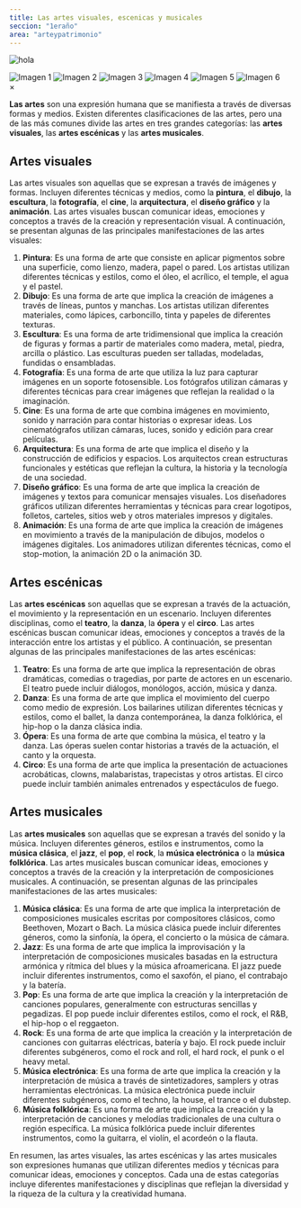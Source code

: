 ```yaml
---
title: Las artes visuales, escenicas y musicales
seccion: "1eraño"
area: "arteypatrimonio"
---
```


![hola](https://placehold.co/400/666666/FFFF32 "hola")

<div class="gallery">
  <img src="https://placehold.co/400/000000/FFFFFF" alt="Imagen 1" class="gallery-item">
  <img src="https://placehold.co/400/111111/FFFFFF" alt="Imagen 2" class="gallery-item">
  <img src="https://placehold.co/400/222222/FFFFFF" alt="Imagen 3" class="gallery-item">
  <img src="https://placehold.co/400/333333/FFFFFF" alt="Imagen 4" class="gallery-item">
  <img src="https://placehold.co/400/444444/FFFFFF" alt="Imagen 5" class="gallery-item">
  <img src="https://placehold.co/400/555555/FFFFFF" alt="Imagen 6" class="gallery-item">
</div>

<div class="lightbox" id="lightbox">
    <span class="close" id="close">&times;</span>
    <img class="lightbox-content" id="lightbox-img">
    <div class="thumbnails" id="thumbnails"></div>
</div>

**Las artes** son una expresión humana que se manifiesta a través de diversas formas y medios. Existen diferentes clasificaciones de las artes, pero una de las más comunes divide las artes en tres grandes categorías: las **artes visuales**, las **artes escénicas** y las **artes musicales**.

## Artes visuales

Las artes visuales son aquellas que se expresan a través de imágenes y formas. Incluyen diferentes técnicas y medios, como la **pintura**, el **dibujo**, la **escultura**, la **fotografía**, el **cine**, la **arquitectura**, el **diseño gráfico** y la **animación**. Las artes visuales buscan comunicar ideas, emociones y conceptos a través de la creación y representación visual. A continuación, se presentan algunas de las principales manifestaciones de las artes visuales:

1. **Pintura**: Es una forma de arte que consiste en aplicar pigmentos sobre una superficie, como lienzo, madera, papel o pared. Los artistas utilizan diferentes técnicas y estilos, como el óleo, el acrílico, el temple, el agua y el pastel.
2. **Dibujo**: Es una forma de arte que implica la creación de imágenes a través de líneas, puntos y manchas. Los artistas utilizan diferentes materiales, como lápices, carboncillo, tinta y papeles de diferentes texturas.
3. **Escultura**: Es una forma de arte tridimensional que implica la creación de figuras y formas a partir de materiales como madera, metal, piedra, arcilla o plástico. Las esculturas pueden ser talladas, modeladas, fundidas o ensambladas.
4. **Fotografía**: Es una forma de arte que utiliza la luz para capturar imágenes en un soporte fotosensible. Los fotógrafos utilizan cámaras y diferentes técnicas para crear imágenes que reflejan la realidad o la imaginación.
5. **Cine**: Es una forma de arte que combina imágenes en movimiento, sonido y narración para contar historias o expresar ideas. Los cinematógrafos utilizan cámaras, luces, sonido y edición para crear películas.
6. **Arquitectura**: Es una forma de arte que implica el diseño y la construcción de edificios y espacios. Los arquitectos crean estructuras funcionales y estéticas que reflejan la cultura, la historia y la tecnología de una sociedad.
7. **Diseño gráfico**: Es una forma de arte que implica la creación de imágenes y textos para comunicar mensajes visuales. Los diseñadores gráficos utilizan diferentes herramientas y técnicas para crear logotipos, folletos, carteles, sitios web y otros materiales impresos y digitales.
8. **Animación**: Es una forma de arte que implica la creación de imágenes en movimiento a través de la manipulación de dibujos, modelos o imágenes digitales. Los animadores utilizan diferentes técnicas, como el stop-motion, la animación 2D o la animación 3D.

## Artes escénicas

Las **artes escénicas** son aquellas que se expresan a través de la actuación, el movimiento y la representación en un escenario. Incluyen diferentes disciplinas, como el **teatro**, la **danza**, la **ópera** y el **circo**. Las artes escénicas buscan comunicar ideas, emociones y conceptos a través de la interacción entre los artistas y el público. A continuación, se presentan algunas de las principales manifestaciones de las artes escénicas:

1. **Teatro**: Es una forma de arte que implica la representación de obras dramáticas, comedias o tragedias, por parte de actores en un escenario. El teatro puede incluir diálogos, monólogos, acción, música y danza.
2. **Danza**: Es una forma de arte que implica el movimiento del cuerpo como medio de expresión. Los bailarines utilizan diferentes técnicas y estilos, como el ballet, la danza contemporánea, la danza folklórica, el hip-hop o la danza clásica india.
3. **Ópera**: Es una forma de arte que combina la música, el teatro y la danza. Las óperas suelen contar historias a través de la actuación, el canto y la orquesta.
4. **Circo**: Es una forma de arte que implica la presentación de actuaciones acrobáticas, clowns, malabaristas, trapecistas y otros artistas. El circo puede incluir también animales entrenados y espectáculos de fuego.

## Artes musicales

Las **artes musicales** son aquellas que se expresan a través del sonido y la música. Incluyen diferentes géneros, estilos e instrumentos, como la **música clásica**, el **jazz**, el **pop**, el **rock**, la **música electrónica** o la **música folklórica**. Las artes musicales buscan comunicar ideas, emociones y conceptos a través de la creación y la interpretación de composiciones musicales. A continuación, se presentan algunas de las principales manifestaciones de las artes musicales:

1. **Música clásica**: Es una forma de arte que implica la interpretación de composiciones musicales escritas por compositores clásicos, como Beethoven, Mozart o Bach. La música clásica puede incluir diferentes géneros, como la sinfonía, la ópera, el concierto o la música de cámara.
2. **Jazz**: Es una forma de arte que implica la improvisación y la interpretación de composiciones musicales basadas en la estructura armónica y rítmica del blues y la música afroamericana. El jazz puede incluir diferentes instrumentos, como el saxofón, el piano, el contrabajo y la batería.
3. **Pop**: Es una forma de arte que implica la creación y la interpretación de canciones populares, generalmente con estructuras sencillas y pegadizas. El pop puede incluir diferentes estilos, como el rock, el R&B, el hip-hop o el reggaeton.
4. **Rock**: Es una forma de arte que implica la creación y la interpretación de canciones con guitarras eléctricas, batería y bajo. El rock puede incluir diferentes subgéneros, como el rock and roll, el hard rock, el punk o el heavy metal.
5. **Música electrónica**: Es una forma de arte que implica la creación y la interpretación de música a través de sintetizadores, samplers y otras herramientas electrónicas. La música electrónica puede incluir diferentes subgéneros, como el techno, la house, el trance o el dubstep.
6. **Música folklórica**: Es una forma de arte que implica la creación y la interpretación de canciones y melodías tradicionales de una cultura o región específica. La música folklórica puede incluir diferentes instrumentos, como la guitarra, el violín, el acordeón o la flauta.

En resumen, las artes visuales, las artes escénicas y las artes musicales son expresiones humanas que utilizan diferentes medios y técnicas para comunicar ideas, emociones y conceptos. Cada una de estas categorías incluye diferentes manifestaciones y disciplinas que reflejan la diversidad y la riqueza de la cultura y la creatividad humana.
